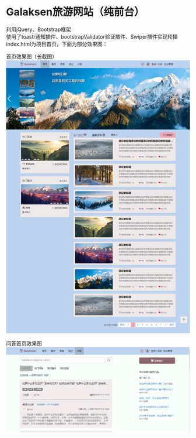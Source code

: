 # Galaksen旅游网站（纯前台）
利用jQuery、Bootstrap框架    
使用了toastr通知插件、bootstrapValidator验证插件、Swiper插件实现轮播    
index.html为项目首页，下面为部分效果图：  
  
  首页效果图（长截图）  
![首页](https://github.com/Gylllll/Galaksen/blob/master/index.png)  
  
  问答首页效果图  
![问答首页](https://github.com/Gylllll/Galaksen/blob/master/question.png)   


